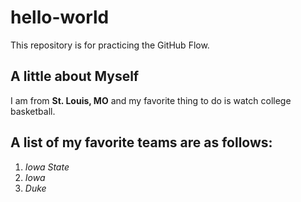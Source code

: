 # hello-world
This repository is for practicing the GitHub Flow.
## A little about Myself
I am from **St. Louis, MO** and my favorite thing to do is watch college basketball. 
## A list of my favorite teams are as follows: 
1. *Iowa State*
2. *Iowa*
3. *Duke*

